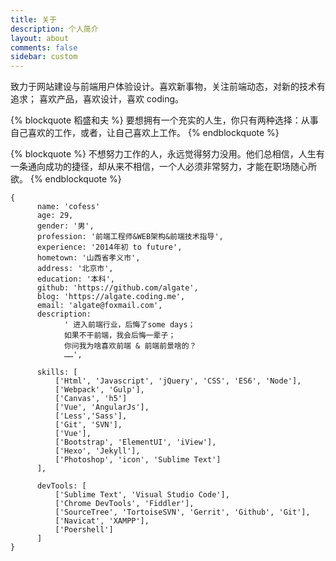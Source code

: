```yaml
---
title: 关于
description: 个人简介
layout: about
comments: false
sidebar: custom
---
```

致力于网站建设与前端用户体验设计。喜欢新事物，关注前端动态，对新的技术有追求； 喜欢产品，喜欢设计，喜欢 coding。

{% blockquote 稻盛和夫 %}
要想拥有一个充实的人生，你只有两种选择：从事自己喜欢的工作，或者，让自己喜欢上工作。
{% endblockquote %}

{% blockquote %}
不想努力工作的人，永远觉得努力没用。他们总相信，人生有一条通向成功的捷径，却从来不相信，一个人必须非常努力，才能在职场随心所欲。
{% endblockquote %}

```
{
      name: 'cofess'
      age: 29,
      gender: '男',
      profession: '前端工程师&WEB架构&前端技术指导',
      experience: '2014年初 to future',
      hometown: '山西省孝义市',
      address: '北京市',
      education: '本科',
      github: 'https://github.com/algate',
      blog: 'https://algate.coding.me',
      email: 'algate@foxmail.com',
      description:
            ' 进入前端行业，后悔了some days；
            如果不干前端，我会后悔一辈子；
            你问我为啥喜欢前端 & 前端前景啥的？
            ……',

      skills: [
          ['Html', 'Javascript', 'jQuery', 'CSS', 'ES6', 'Node'],
          ['Webpack', 'Gulp'],
          ['Canvas', 'h5']
          ['Vue', 'AngularJs'],
          ['Less','Sass'],
          ['Git', 'SVN'],
          ['Vue'],
          ['Bootstrap', 'ElementUI', 'iView'],
          ['Hexo', 'Jekyll'],
          ['Photoshop', 'icon', 'Sublime Text']
      ],

      devTools: [
          ['Sublime Text', 'Visual Studio Code'],
          ['Chrome DevTools', 'Fiddler'],
          ['SourceTree', 'TortoiseSVN', 'Gerrit', 'Github', 'Git'],
          ['Navicat', 'XAMPP'],
          ['Poershell']
      ]
}
```
